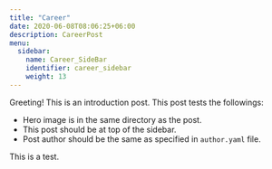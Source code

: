 ```yaml
---
title: "Career"
date: 2020-06-08T08:06:25+06:00
description: CareerPost
menu:
  sidebar:
    name: Career_SideBar
    identifier: career_sidebar
    weight: 13
---
```


Greeting! This is an introduction post. This post tests the followings:

- Hero image is in the same directory as the post.
- This post should be at top of the sidebar.
- Post author should be the same as specified in `author.yaml` file.


This is a test.